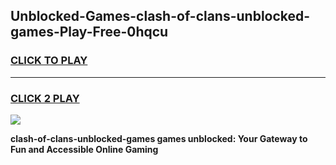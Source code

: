 
## Unblocked-Games-clash-of-clans-unblocked-games-Play-Free-0hqcu
<h3>
<a href="https://premium76.site?title=clash-of-clans-unblocked-games&ref=21A">CLICK TO PLAY</a></h3>
<hr>

<h3>
<a href="https://premium76.site?title=clash-of-clans-unblocked-games&ref=21A">CLICK 2 PLAY</a>
  
</h3>

<a href="https://premium76.site?title=clash-of-clans-unblocked-games&ref=21A"><img src="https://clearcache.store/games.png"></a>


**clash-of-clans-unblocked-games games unblocked: Your Gateway to Fun and Accessible Online Gaming**
